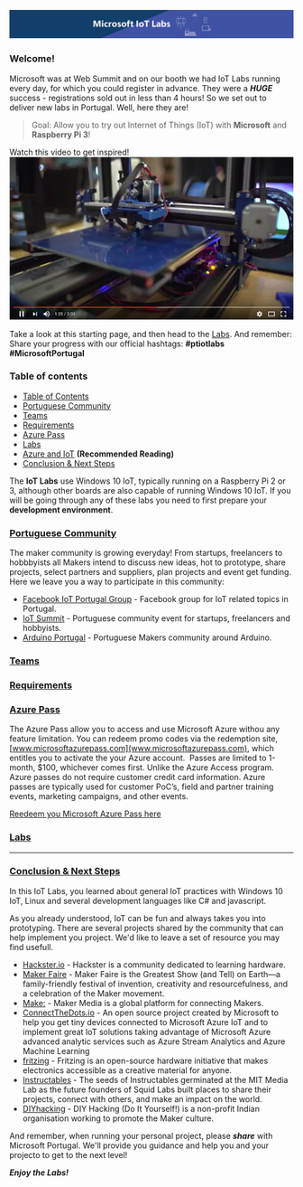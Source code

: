 ![IoT Labs][general-logo]
<!--
![IoT Labs][general-logo-guarda]
![IoT Labs][general-logo-porto]
![IoT Labs][general-logo-lisboa]-->

### Welcome!

Microsoft was at Web Summit and on our booth we had IoT Labs running every day, for which you could register in advance. They were a ***HUGE*** success - registrations sold out in less than 4 hours!
So we set out to deliver new labs in Portugal. Well, here they are!

> Goal: Allow you to try out Internet of Things (IoT) with **Microsoft** and **Raspberry Pi 3**! 

Watch this video to get inspired!
 <a href="http://www.youtube.com/watch?feature=player_embedded&v=h7B4_s4hvvc" target="_blank"><img src="./images/the-garage-video.png" alt="" width="512" height="288" border="0" /></a>

Take a look at this starting page, and then head to the [Labs](./content/readme.md). And remember: Share your progress with our official hashtags: **#ptiotlabs #MicrosoftPortugal**

### Table of contents
 * [Table of Contents](#table-of-contents)
 * [Portuguese Community](#portuguese-community)
 * [Teams](#teams)
 * [Requirements](#requirements)
 * [Azure Pass](#azure-pass)
 * [Labs](./content/readme.md)
 * [Azure and IoT](./content/azure-and-iot.md) **(Recommended Reading)**
 * [Conclusion & Next Steps](#conclusions-next-steps)

The **IoT Labs** use Windows 10 IoT, typically running on a Raspberry Pi 2 or 3, although other boards are also capable of running Windows 10 IoT. If you will be going through any of these labs you need to first prepare your **development environment**.

### [Portuguese Community](#portuguese-community)

The maker community is growing everyday! From startups, freelancers to hobbbyists all Makers intend to discuss new ideas, hot to prototype, share projects, select partners and suppliers, plan projects and event get funding. Here we leave you a way to participate in this community:

 * [Facebook IoT Portugal Group](https://www.facebook.com/groups/IoTPortugal) - Facebook group for IoT related topics in Portugal.
 * [IoT Summit](http://www.iotsummit.pt/) - Portuguese community event for startups, freelancers and hobbyists. 
 * [Arduino Portugal](http://www.arduinoportugal.pt/) - Portuguese Makers community around Arduino. 


### [Teams](#teams)

### [Requirements](#requirements)

### [Azure Pass](#azure-pass)

The Azure Pass allow you to access and use Microsoft Azure withou any feature limitation. You can redeem promo codes via the redemption site, [www.microsoftazurepass.com](www.microsoftazurepass.com), which entitles you to activate the your Azure account. 
Passes are limited to 1-month, $100, whichever comes first. Unlike the Azure Access program. Azure passes do not require customer credit card information. Azure passes are typically used for customer PoC’s, field and partner training events, marketing campaigns, and other events.  

[Reedeem you Microsoft Azure Pass here](http://www.microsoftazurepass.com/)

### [Labs](#labs)


---

### [Conclusion & Next Steps](#conclusions-next-steps)
In this IoT Labs, you learned about general IoT practices with Windows 10 IoT, Linux and several development languages like C# and javascript.

As you already understood, IoT can be fun and always takes you into prototyping. There are several projects shared by the community that can help implement you project. We'd like to leave a set of resource you may find usefull.
 * [Hackster.io](https://www.hackster.io/) - Hackster is a community dedicated to learning hardware.
 * [Maker Faire](http://makerfaire.com/) - Maker Faire is the Greatest Show (and Tell) on Earth—a family-friendly festival of invention, creativity and resourcefulness, and a celebration of the Maker movement.
 * [Make:](http://makezine.com/projects/) - Maker Media is a global platform for connecting Makers.
 * [ConnectTheDots.io](http://connectthedots.io) - An open source project created by Microsoft to help you get tiny devices connected to Microsoft Azure IoT and to implement great IoT solutions taking advantage of Microsoft Azure advanced analytic services such as Azure Stream Analytics and Azure Machine Learning
 * [fritzing](http://fritzing.org/) - Fritzing is an open-source hardware initiative that makes electronics accessible as a creative material for anyone.
 * [Instructables](http://www.instructables.com/howto/iot/) - The seeds of Instructables germinated at the MIT Media Lab as the future founders of Squid Labs built places to share their projects, connect with others, and make an impact on the world.
 * [DIYhacking](https://diyhacking.com/about-diy-hacking/) - DIY Hacking (Do It Yourself!) is a non-profit Indian organisation working to promote the Maker culture. 

And remember, when running your personal project, please ***share*** with Microsoft Portugal. We'll provide you guidance and help you and your projecto to get to the next level!

***Enjoy the Labs!***

[general-logo]: ./images/banner-geral.png "IoT Labs"
[general-logo-guarda]: ./images/banner-guarda.png "IoT Labs"
[general-logo-lisboa]: ./images/banner-lisboa.png "IoT Labs"
[general-logo-porto]: ./images/banner-porto.png "IoT Labs"

